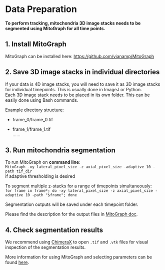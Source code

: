 # Data Preparation
**To perform tracking, mitochondria 3D image stacks needs to be segmented using MitoGraph for all time points.**

## 1. Install MitoGraph
MitoGraph can be installed here:
https://github.com/vianamp/MitoGraph

## 2. Save 3D image stacks in individual directories
If your data is 4D image stacks, you will need to save it as 3D image stacks for individual timepoints. This is usually done in ImageJ or Python.  
Each 3D image stack needs to be placed in its own folder. This can be easily done using Bash commands.  

Example directory structure:
- frame_0/frame_0.tif

- frame_1/frame_1.tif  
  ......
 
## 3. Run mitochondria segmentation
To run MitoGraph on **command line**:  
`MitoGraph -xy lateral_pixel_size -z axial_pixel_size -adaptive 10 -path tif_dir`  
if adaptive thresholding is desired

To segment multiple z-stacks for a range of timepoints simultaneously:  
`for frame in frame*; do -xy lateral_pixel_size -z axial_pixel_size -adaptive 10 -path "$frame"; done`


Segmentation outputs will be saved under each timepoint folder.

Please find the description for the output files in [MitoGraph doc](https://github.com/vianamp/MitoGraph/).

## 4. Check segmentation results
We recommend using [ChimeraX](https://www.cgl.ucsf.edu/chimerax/)  to open `.tif` and `.vtk` files for visual inspection of the segmentation results.

More information for using MitoGraph and selecting parameters can be found [here](https://doi.org/10.1016/j.ab.2018.02.022).
